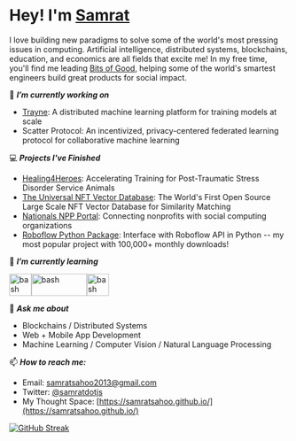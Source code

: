 # Hey! I'm [Samrat](https://samratsahoo.com)

I love building new paradigms to solve some of the world's most pressing issues in computing. Artificial intelligence, distributed systems, blockchains, education, and economics are all fields that excite me! In my free time, you'll find me leading [Bits of Good](https://bitsofgood.org/), helping some of the world's smartest engineers build great products for social impact.

🔭 ***I’m currently working on***
- [Trayne](https://github.com/SamratSahoo/Trayne): A distributed machine learning platform for training models at scale
- Scatter Protocol: An incentivized, privacy-centered federated learning protocol for collaborative machine learning

💻 ***Projects I've Finished***
- [Healing4Heroes](https://github.com/GTBitsOfGood/Healing4Heroes): Accelerating Training for Post-Traumatic Stress Disorder Service Animals
- [The Universal NFT Vector Database](https://github.com/gtfintechlab/Universal-NFT-Vector-Database):  The World's First Open Source Large Scale NFT Vector Database for Similarity Matching
- [Nationals NPP Portal](https://github.com/GTBitsOfGood/national-npp): Connecting nonprofits with social computing organizations
- [Roboflow Python Package](https://github.com/roboflow/roboflow-python): Interface with Roboflow API in Python -- my most popular project with 100,000+ monthly downloads! 

🌱 ***I’m currently learning***
<p align="left"><img src="https://global.discourse-cdn.com/standard17/uploads/libp2p/original/1X/aacb49457c3aace79a1038dd02996b402260215d.png" alt="bash" width="40" height="40"/><img src="https://upload.wikimedia.org/wikipedia/commons/thumb/0/05/Go_Logo_Blue.svg/1200px-Go_Logo_Blue.svg.png" alt="bash" width="100" height="40"/><img src="https://encrypted-tbn0.gstatic.com/images?q=tbn:ANd9GcQkh0pu45AFFx6ZTuDIOLkdIKL78kb4cVTntw&usqp=CAU" alt="bash" width="40" height="40"/>
  
💬 ***Ask me about***
- Blockchains / Distributed Systems
- Web + Mobile App Development
- Machine Learning / Computer Vision / Natural Language Processing

📫 ***How to reach me:***
- Email: samratsahoo2013@gmail.com
- Twitter: [@samratdotjs](https://twitter.com/samratdotjs)
- My Thought Space: [https://samratsahoo.github.io/](https://samratsahoo.github.io/)
  
[![GitHub Streak](https://streak-stats.demolab.com?user=SamratSahoo&theme=dracula&hide_border=true)](https://git.io/streak-stats)
